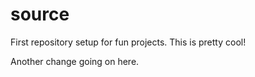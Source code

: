 # source
First repository setup for fun projects.
This is pretty cool!

Another change going on here.
